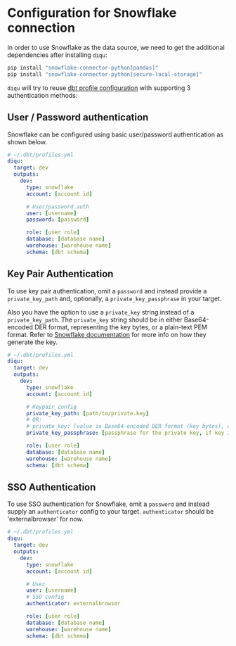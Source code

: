 # Configuration for Snowflake connection

In order to use Snowflake as the data source, we need to get the additional dependencies after installing `diqu`:

```bash
pip install "snowflake-connector-python[pandas]"
pip install "snowflake-connector-python[secure-local-storage]"
```

`diqu` will try to reuse [dbt profile configuration](https://docs.getdbt.com/docs/core/connect-data-platform/snowflake-setup) with supporting 3 authentication methods:

## User / Password authentication

Snowflake can be configured using basic user/password authentication as shown below.

```yaml
# ~/.dbt/profiles.yml
diqu:
  target: dev
  outputs:
    dev:
      type: snowflake
      account: [account id]

      # User/password auth
      user: [username]
      password: [password]

      role: [user role]
      database: [database name]
      warehouse: [warehouse name]
      schema: [dbt schema]
```

## Key Pair Authentication

To use key pair authentication, omit a `password` and instead provide a `private_key_path` and, optionally, a `private_key_passphrase` in your target.

Also you have the option to use a `private_key` string instead of a `private_key_path`. The `private_key` string should be in either Base64-encoded DER format, representing the key bytes, or a plain-text PEM format. Refer to [Snowflake documentation](https://docs.snowflake.com/en/developer-guide/python-connector/python-connector-connect) for more info on how they generate the key.

```yaml
# ~/.dbt/profiles.yml
diqu:
  target: dev
  outputs:
    dev:
      type: snowflake
      account: [account id]

      # Keypair config
      private_key_path: [path/to/private.key]
      # OR:
      # private_key: [value is Base64-encoded DER format (key bytes), or a plain-text PEM format]
      private_key_passphrase: [passphrase for the private key, if key is encrypted]

      role: [user role]
      database: [database name]
      warehouse: [warehouse name]
      schema: [dbt schema]
```

## SSO Authentication

To use SSO authentication for Snowflake, omit a `password` and instead supply an `authenticator` config to your target. `authenticator` should be 'externalbrowser' for now.

```yaml
# ~/.dbt/profiles.yml
diqu:
  target: dev
  outputs:
    dev:
      type: snowflake
      account: [account id]

      # User
      user: [username]
      # SSO config
      authenticator: externalbrowser

      role: [user role]
      database: [database name]
      warehouse: [warehouse name]
      schema: [dbt schema]
```
